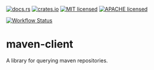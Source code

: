[![docs.rs](https://docs.rs/maven-client/badge.svg)](https://docs.rs/maven-client)
[![crates.io](https://img.shields.io/crates/v/maven-client.svg)](https://crates.io/crates/maven-client)
[![MIT licensed](https://img.shields.io/badge/license-MIT-blue.svg)](https://github.com/BigPapa314/maven-client/blob/master/lib/LICENSE-MIT)
[![APACHE licensed](https://img.shields.io/badge/license-APACHE-blue.svg)](https://github.com/BigPapa314/maven-client/blob/master/lib/LICENSE-APACHE)

[![Workflow Status](https://github.com/BigPapa314/maven-client/workflows/CI/badge.svg)](https://github.com/BigPapa314/maven-client/actions?query=workflow%3A%22CI%22)

# maven-client

A library for querying maven repositories.
